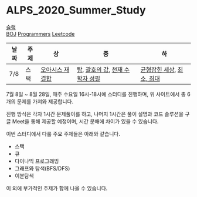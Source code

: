 # ALPS_2020_Summer_Study  

[슬랙](https://app.slack.com/client/T014D4RNEQM/C014T4VHCKB/user_profile/U015ZV940LX)  
[BOJ](boj.kr) [Programmers](https://programmers.co.kr/) [Leetcode](https://leetcode.com/)  

| 날짜 | 주제 | 상 | 중 | 하 |
|------|-----|----|----|-----|
| 7/8 | 스택 | [오아시스 재결합](https://www.acmicpc.net/problem/3015) | [탑](https://www.acmicpc.net/problem/2493), [괄호의 값](https://www.acmicpc.net/problem/2504), [천재 수학자 성필](https://www.acmicpc.net/problem/15815) | [균형잡힌 세상](https://www.acmicpc.net/problem/4949), [최소, 최대](https://www.acmicpc.net/problem/10818) |

7월 8일 ~ 8월 28일, 매주 수요일 16시-18시에 스터디를 진행하며, 위 사이트에서 총 6개의 문제를 가져와 제공합니다.  

진행 방식은 각자 1시간 문제풀이를 하고, 나머지 1시간은 풀이 설명과 코드 솔루션을 구글 Meet을 통해 제공할 예정이며, 시간 분배에 차이가 있을 수 있습니다.  

이번 스터디에서 다룰 주요 주제들은 아래와 같습니다.  

- 스택
- 큐
- 다이나믹 프로그래밍  
- 그래프와 탐색(BFS/DFS)  
- 이분탐색  

이 외에 부가적인 주제가 함께 나올 수 있습니다.  

